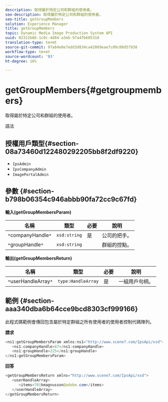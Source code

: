 ```yaml
---
description: 取得屬於特定公司和群組的使用者。
seo-description: 取得屬於特定公司和群組的使用者。
seo-title: getGroupMembers
solution: Experience Manager
title: getGroupMembers
topic: Dynamic Media Image Production System API
uuid: 02322b66-1c0c-4d84-a3eb-97a4fb605318
translation-type: tm+mt
source-git-commit: 97a84e8e7edd3d834ca42069eae7c09c00d57938
workflow-type: tm+mt
source-wordcount: '93'
ht-degree: 16%

---
```



# getGroupMembers{#getgroupmembers}

取得屬於特定公司和群組的使用者。

語法

## 授權用戶類型{#section-08a73460d122480292205bb8f2df9220}

* `IpsAdmin`
* `IpsCompanyAdmin`
* `ImagePortalAdmin`

## 參數 {#section-b798b06354c946abbb90fa72cc9c67fd}

**輸入(getGroupMembersParam)**

| 名稱 | 類型 | 必要 | 說明 |
|---|---|---|---|
| `*`companyHandle`*` | `xsd:string` | 是 | 公司的把手。 |
| `*`groupHandle`*` | `xsd:string` |  | 群組的控點。 |

**輸出(getGroupMembersReturn)**

| 名稱 | 類型 | 必要 | 說明 |
|---|---|---|---|
| `*`userHandleArray`*` | `type:HandleArray` | 是 | 一組用戶句柄。 |

## 範例 {#section-aaa340dba6b64cce9bcd8303cf999166}

此程式碼範例會傳回包含屬於特定群組之所有使用者的使用者控制代碼陣列。

**請求**

```java
<ns1:getGroupMembersParam xmlns:ns1="http://www.scene7.com/IpsApi/xsd">
   <ns1:companyHandle>47</ns1:companyHandle>
   <ns1:groupHandle>225</ns1:groupHandle>
</ns1:getGroupMembersParam>
```

**回答**

```java
<getGroupMembersReturn xmlns="http://www.scene7.com/IpsApi/xsd">
   <userHandleArray>
      <items>70|kmagnusson@adobe.com</items>
   </userHandleArray>
</getGroupMembersReturn>
```

